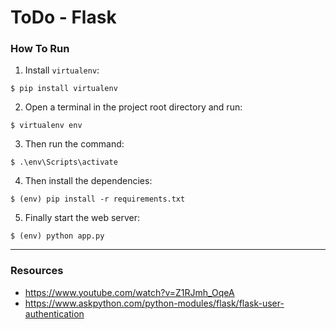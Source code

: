 # ToDo - Flask

### How To Run
1. Install `virtualenv`:
```
$ pip install virtualenv
```

2. Open a terminal in the project root directory and run:
```
$ virtualenv env
```

3. Then run the command:
```
$ .\env\Scripts\activate
```

4. Then install the dependencies:
```
$ (env) pip install -r requirements.txt
```

5. Finally start the web server:
```
$ (env) python app.py
```

---
### Resources
* https://www.youtube.com/watch?v=Z1RJmh_OqeA
* https://www.askpython.com/python-modules/flask/flask-user-authentication
